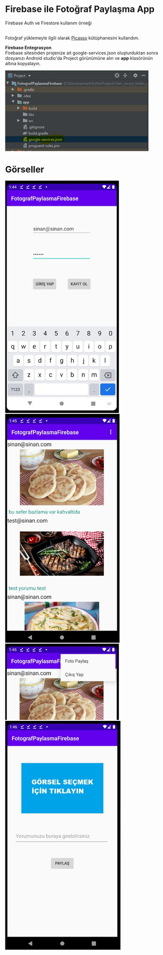 # Firebase ile Fotoğraf Paylaşma App
Firebase Auth ve Firestore kullanım örneği
<br><br>

Fotoğraf yüklemeyle ilgili olarak <a href="https://github.com/square/picasso">Picasso</a> kütüphanesini kullandım. 

<b>Firebase Entegrasyon</b>
<br>
Firebase sitesinden projenize ait google-services.json oluşturduktan sonra dosyanızı Android studio'da Project görünümüne alın ve <b>app</b> klasörünün altına kopyalayın.

<img src="https://github.com/sinanercetin/FotografPaylasmaFirebase/blob/master/images/firebase_entegrasyon.JPG">
<br>

# Görseller
<img src="https://github.com/sinanercetin/FotografPaylasmaFirebase/blob/master/images/giris_jpg.JPG">
<img src="https://github.com/sinanercetin/FotografPaylasmaFirebase/blob/master/images/akis_ekrani.jpg">
<img src="https://github.com/sinanercetin/FotografPaylasmaFirebase/blob/master/images/menu.JPG">
<img src="https://github.com/sinanercetin/FotografPaylasmaFirebase/blob/master/images/paylasim_ekrani.JPG">






